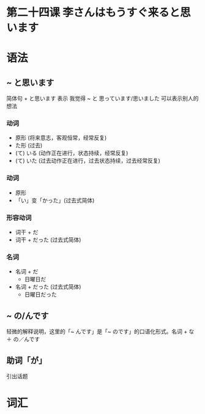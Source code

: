 # 第二十四课 李さんはもうすぐ来ると思います

# 语法

## ~ と思います

简体句 + と思います 表示 我觉得
~ と 思っています/思いました 可以表示别人的想法

### 动词

* 原形 (将来意志，客观恒常，经常反复)
* た形 (过去)
* (て) いる (动作正在进行，状态持续，经常反复)
* (て) いた (过去动作正在进行，过去状态持续，过去经常反复)

### 动词

* 原形
* 「い」变「かった」(过去式简体)

### 形容动词

* 词干 + だ
* 词干 + だった (过去式简体)

### 名词

* 名词 + だ
  * 日曜日だ
* 名词 + だった (过去式简体)
  * 日曜日だった

## ~ の/んです

轻微的解释说明，这里的「~ んです」是「~ のです」的口语化形式。名词 + な ＋ の／んです

## 助词「が」

引出话题

# 词汇

##
